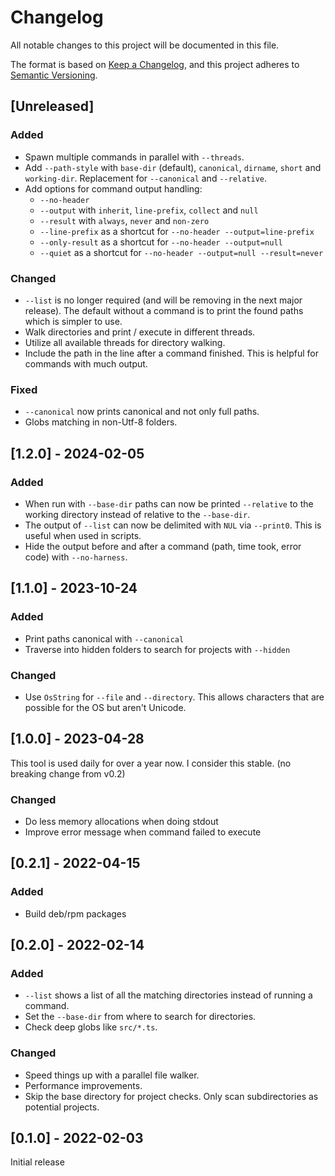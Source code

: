 # Changelog

All notable changes to this project will be documented in this file.

The format is based on [Keep a Changelog](https://keepachangelog.com/en/1.1.0/),
and this project adheres to [Semantic Versioning](https://semver.org/spec/v2.0.0.html).

## [Unreleased]

### Added

- Spawn multiple commands in parallel with `--threads`.
- Add `--path-style` with `base-dir` (default), `canonical`, `dirname`, `short` and `working-dir`. Replacement for `--canonical` and `--relative`.
- Add options for command output handling:
  - `--no-header`
  - `--output` with `inherit`, `line-prefix`, `collect` and `null`
  - `--result` with `always`, `never` and `non-zero`
  - `--line-prefix` as a shortcut for `--no-header --output=line-prefix`
  - `--only-result` as a shortcut for `--no-header --output=null`
  - `--quiet` as a shortcut for `--no-header --output=null --result=never`

### Changed

- `--list` is no longer required (and will be removing in the next major release). The default without a command is to print the found paths which is simpler to use.
- Walk directories and print / execute in different threads.
- Utilize all available threads for directory walking.
- Include the path in the line after a command finished. This is helpful for commands with much output.

### Fixed

- `--canonical` now prints canonical and not only full paths.
- Globs matching in non-Utf-8 folders.

## [1.2.0] - 2024-02-05

### Added

- When run with `--base-dir` paths can now be printed `--relative` to the working directory instead of relative to the `--base-dir`.
- The output of `--list` can now be delimited with `NUL` via `--print0`. This is useful when used in scripts.
- Hide the output before and after a command (path, time took, error code) with `--no-harness`.

## [1.1.0] - 2023-10-24

### Added

- Print paths canonical with `--canonical`
- Traverse into hidden folders to search for projects with `--hidden`

### Changed

- Use `OsString` for `--file` and `--directory`. This allows characters that are possible for the OS but aren't Unicode.

## [1.0.0] - 2023-04-28

This tool is used daily for over a year now. I consider this stable. (no breaking change from v0.2)

### Changed

- Do less memory allocations when doing stdout
- Improve error message when command failed to execute

## [0.2.1] - 2022-04-15

### Added

- Build deb/rpm packages

## [0.2.0] - 2022-02-14

### Added

- `--list` shows a list of all the matching directories instead of running a command.
- Set the `--base-dir` from where to search for directories.
- Check deep globs like `src/*.ts`.

### Changed

- Speed things up with a parallel file walker.
- Performance improvements.
- Skip the base directory for project checks. Only scan subdirectories as potential projects.

## [0.1.0] - 2022-02-03

Initial release
